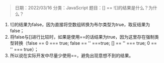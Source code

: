 > 日期：2022/03/16
分类：JavaScript
题目：[] == ![]的结果是什么？为什么？

1. ![]的结果为false，因为直接将空数组转换为布尔类型为true，取反结果为false；
2. 将false与[]进行比较时，如果是使用==的话结果为true，因为这里存在强制类型转换（false == 0 === true; false == '' ===true; [] == '' === true; 0 == '' === true）；
3. 所以说在实际开发中尽量少使用==，避免出现意想不到的结果。


